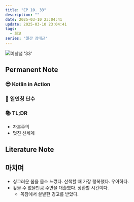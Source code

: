 ```yaml
---
title: "EP 10. 33"
description: ""
date: 2025-03-10 23:04:41
update: 2025-03-10 23:04:41
tags:
  - 회고
series: "일간 장태근" 
---
```


![이창섭 '33'](4106536.jpg)

## Permanent Note

### 😎 Kotlin in Action

### 🥹 일인칭 단수

### 📚 TL;DR

- 자본주의
- 멋진 신세계

## Literature Note

## 마치며

- 싱그러운 봄을 몸소 느꼈다. 산책할 때 가장 행복했다. 우아하다.
- 갚을 수 없을만큼 수면을 대출했다. 상환할 시간이다.
    - 쪽잠에서 살발한 경고를 받았다.